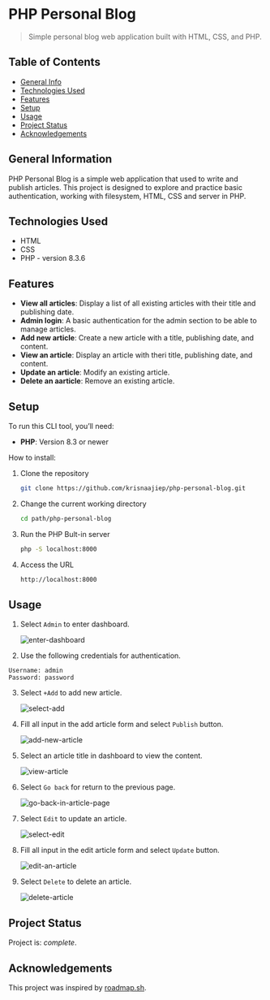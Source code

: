 # PHP Personal Blog

> Simple personal blog web application built with HTML, CSS, and PHP.

## Table of Contents

- [General Info](#general-information)
- [Technologies Used](#technologies-used)
- [Features](#features)
- [Setup](#setup)
- [Usage](#usage)
- [Project Status](#project-status)
- [Acknowledgements](#acknowledgements)

## General Information

PHP Personal Blog is a simple web application that used to write and publish articles. This project is designed to explore and practice basic authentication, working with filesystem, HTML, CSS and server in PHP.

## Technologies Used

- HTML
- CSS
- PHP - version 8.3.6

## Features

- **View all articles**: Display a list of all existing articles with their title and publishing date.
- **Admin login**: A basic authentication for the admin section to be able to manage articles.
- **Add new article**: Create a new article with a title, publishing date, and content.
- **View an article**: Display an article with theri title, publishing date, and content.
- **Update an article**: Modify an existing article.
- **Delete an aarticle**: Remove an existing article.

## Setup

To run this CLI tool, you’ll need:

- **PHP**: Version 8.3 or newer

How to install:

1. Clone the repository

   ```bash
   git clone https://github.com/krisnaajiep/php-personal-blog.git
   ```

2. Change the current working directory

   ```bash
   cd path/php-personal-blog
   ```

3. Run the PHP Bult-in server

   ```bash
   php -S localhost:8000
   ```

4. Access the URL
   ```bash
   http://localhost:8000
   ```

## Usage

1. Select `Admin` to enter dashboard.

   ![enter-dashboard](images/image1.png)

2. Use the following credentials for authentication.

```
Username: admin
Password: password
```

3. Select `+Add` to add new article.

   ![select-add](images/image2.png)

4. Fill all input in the add article form and select `Publish` button.

   ![add-new-article](images/image3.png)

5. Select an article title in dashboard to view the content.

   ![view-article](images/image4.png)

6. Select `Go back` for return to the previous page.

   ![go-back-in-article-page](images/image5.png)

7. Select `Edit` to update an article.

   ![select-edit](images/image6.png)

8. Fill all input in the edit article form and select `Update` button.

   ![edit-an-article](images/image7.png)

9. Select `Delete` to delete an article.

   ![delete-article](images/image8.png)

## Project Status

Project is: _complete_.

## Acknowledgements

This project was inspired by [roadmap.sh](https://roadmap.sh/projects/personal-blog).
